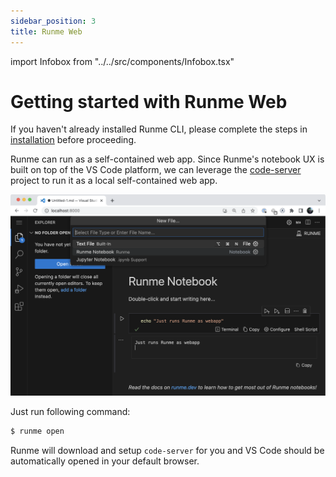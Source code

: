 ```yaml
---
sidebar_position: 3
title: Runme Web
---
```


import Infobox from "../../src/components/Infobox.tsx"

# Getting started with Runme Web

<Infobox type="sidenote" title="Install Runme">

If you haven't already installed Runme CLI, please complete the steps in [installation](/install) before proceeding.

</Infobox>

Runme can run as a self-contained web app. Since Runme's notebook UX is built on top of the VS Code platform, we can leverage the [code-server](https://github.com/coder/code-server) project to run it as a local self-contained web app.

![Runme for Web](../../static/img/runme-for-web.png)

Just run following command:

```sh
$ runme open
```

Runme will download and setup `code-server` for you and VS Code should be automatically opened in your default browser.
